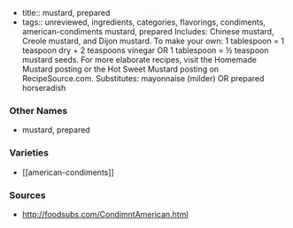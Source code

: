 - title:: mustard, prepared
- tags:: unreviewed, ingredients, categories, flavorings, condiments, american-condiments
mustard, prepared Includes: Chinese mustard, Creole mustard, and Dijon mustard. To make your own: 1 tablespoon = 1 teaspoon dry + 2 teaspoons vinegar OR 1 tablespoon = ½ teaspoon mustard seeds. For more elaborate recipes, visit the Homemade Mustard posting or the Hot Sweet Mustard posting on RecipeSource.com. Substitutes: mayonnaise (milder) OR prepared horseradish

### Other Names

* mustard, prepared

### Varieties

* [[american-condiments]]

### Sources
* http://foodsubs.com/CondimntAmerican.html
